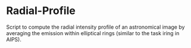 # Radial-Profile
Script to compute the radial intensity profile of an astronomical image by averaging the emission within elliptical rings (similar to the task iring in AIPS).
